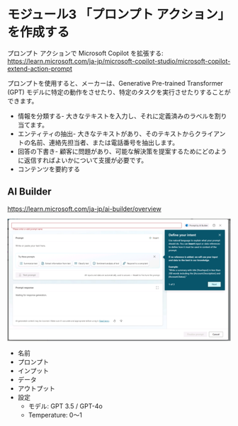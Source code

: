 # モジュール3 「プロンプト アクション」を作成する

プロンプト アクションで Microsoft Copilot を拡張する:
https://learn.microsoft.com/ja-jp/microsoft-copilot-studio/microsoft-copilot-extend-action-prompt

<!--
Microsoft Learn トレーニングモジュール（英語のみ）:
https://learn.microsoft.com/ja-jp/training/modules/create-prompt-actions-microsoft-copilot-m365-copilot-studio/
-->

プロンプトを使用すると、メーカーは、Generative Pre-trained Transformer (GPT) モデルに特定の動作をさせたり、特定のタスクを実行させたりすることができます。

- 情報を分類する- 大きなテキストを入力し、それに定義済みのラベルを割り当てます。
- エンティティの抽出- 大きなテキストがあり、そのテキストからクライアントの名前、連絡先担当者、または電話番号を抽出します。
- 回答の下書き- 顧客に問題があり、可能な解決策を提案するためにどのように返信すればよいかについて支援が必要です。
- コンテンツを要約する

## AI Builder

https://learn.microsoft.com/ja-jp/ai-builder/overview

![alt text](image-8.png)

- 名前
- プロンプト
- インプット
- データ
- アウトプット
- 設定
  - モデル: GPT 3.5 / GPT-4o
  - Temperature: 0～1
